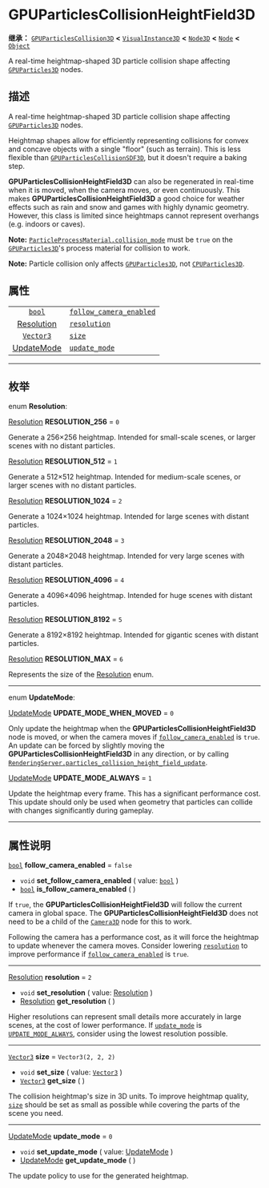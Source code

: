 <!-- ⚠ 请勿编辑本文件 ⚠ -->
<!-- 本文档使用脚本从 WeDot 引擎源码仓库生成。 -->
<!-- 生成脚本：https://github.com/WeDot-Engine/WeDot/tree/4.3/doc/tools/make_md.py； -->
<!-- 原文件：https://github.com/WeDot-Engine/WeDot/tree/4.3/doc/classes/GPUParticlesCollisionHeightField3D.xml。 -->

<div id="_class_gpuparticlescollisionheightfield3d"></div>

# GPUParticlesCollisionHeightField3D

**继承：** [`GPUParticlesCollision3D`](class_gpuparticlescollision3d.md) **<** [`VisualInstance3D`](class_visualinstance3d.md) **<** [`Node3D`](class_node3d.md) **<** [`Node`](class_node.md) **<** [`Object`](class_object.md)

A real-time heightmap-shaped 3D particle collision shape affecting [`GPUParticles3D`](class_gpuparticles3d.md) nodes.

## 描述

A real-time heightmap-shaped 3D particle collision shape affecting [`GPUParticles3D`](class_gpuparticles3d.md) nodes.

Heightmap shapes allow for efficiently representing collisions for convex and concave objects with a single "floor" (such as terrain). This is less flexible than [`GPUParticlesCollisionSDF3D`](class_gpuparticlescollisionsdf3d.md), but it doesn't require a baking step.

 **GPUParticlesCollisionHeightField3D** can also be regenerated in real-time when it is moved, when the camera moves, or even continuously. This makes **GPUParticlesCollisionHeightField3D** a good choice for weather effects such as rain and snow and games with highly dynamic geometry. However, this class is limited since heightmaps cannot represent overhangs (e.g. indoors or caves).

 **Note:** [`ParticleProcessMaterial.collision_mode`](#class_particleprocessmaterial_property_collision_mode) must be `true` on the [`GPUParticles3D`](class_gpuparticles3d.md)'s process material for collision to work.

 **Note:** Particle collision only affects [`GPUParticles3D`](class_gpuparticles3d.md), not [`CPUParticles3D`](class_cpuparticles3d.md).

## 属性

|||
|:-:|:--|
| [`bool`](class_bool.md)                                           | [`follow_camera_enabled`](#class_gpuparticlescollisionheightfield3d_property_follow_camera_enabled) | ``false``            |
| [Resolution](#enum_gpuparticlescollisionheightfield3d_resolution) | [`resolution`](#class_gpuparticlescollisionheightfield3d_property_resolution)                       | ``2``                |
| [`Vector3`](class_vector3.md)                                     | [`size`](#class_gpuparticlescollisionheightfield3d_property_size)                                   | ``Vector3(2, 2, 2)`` |
| [UpdateMode](#enum_gpuparticlescollisionheightfield3d_updatemode) | [`update_mode`](#class_gpuparticlescollisionheightfield3d_property_update_mode)                     | ``0``                |

<!-- rst-class:: classref-section-separator -->

---

## 枚举

<div id="_class_enum_gpuparticlescollisionheightfield3d_resolution"></div>

enum **Resolution**: <div id="enum_gpuparticlescollisionheightfield3d_resolution"></div>

<div id="_class_gpuparticlescollisionheightfield3d_constant_resolution_256"></div>

[Resolution](#enum_gpuparticlescollisionheightfield3d_resolution) **RESOLUTION_256** = ``0``

Generate a 256×256 heightmap. Intended for small-scale scenes, or larger scenes with no distant particles.

<div id="_class_gpuparticlescollisionheightfield3d_constant_resolution_512"></div>

[Resolution](#enum_gpuparticlescollisionheightfield3d_resolution) **RESOLUTION_512** = ``1``

Generate a 512×512 heightmap. Intended for medium-scale scenes, or larger scenes with no distant particles.

<div id="_class_gpuparticlescollisionheightfield3d_constant_resolution_1024"></div>

[Resolution](#enum_gpuparticlescollisionheightfield3d_resolution) **RESOLUTION_1024** = ``2``

Generate a 1024×1024 heightmap. Intended for large scenes with distant particles.

<div id="_class_gpuparticlescollisionheightfield3d_constant_resolution_2048"></div>

[Resolution](#enum_gpuparticlescollisionheightfield3d_resolution) **RESOLUTION_2048** = ``3``

Generate a 2048×2048 heightmap. Intended for very large scenes with distant particles.

<div id="_class_gpuparticlescollisionheightfield3d_constant_resolution_4096"></div>

[Resolution](#enum_gpuparticlescollisionheightfield3d_resolution) **RESOLUTION_4096** = ``4``

Generate a 4096×4096 heightmap. Intended for huge scenes with distant particles.

<div id="_class_gpuparticlescollisionheightfield3d_constant_resolution_8192"></div>

[Resolution](#enum_gpuparticlescollisionheightfield3d_resolution) **RESOLUTION_8192** = ``5``

Generate a 8192×8192 heightmap. Intended for gigantic scenes with distant particles.

<div id="_class_gpuparticlescollisionheightfield3d_constant_resolution_max"></div>

[Resolution](#enum_gpuparticlescollisionheightfield3d_resolution) **RESOLUTION_MAX** = ``6``

Represents the size of the [Resolution](#enum_gpuparticlescollisionheightfield3d_resolution) enum.

<!-- rst-class:: classref-item-separator -->

---

<div id="_class_enum_gpuparticlescollisionheightfield3d_updatemode"></div>

enum **UpdateMode**: <div id="enum_gpuparticlescollisionheightfield3d_updatemode"></div>

<div id="_class_gpuparticlescollisionheightfield3d_constant_update_mode_when_moved"></div>

[UpdateMode](#enum_gpuparticlescollisionheightfield3d_updatemode) **UPDATE_MODE_WHEN_MOVED** = ``0``

Only update the heightmap when the **GPUParticlesCollisionHeightField3D** node is moved, or when the camera moves if [`follow_camera_enabled`](#class_gpuparticlescollisionheightfield3d_property_follow_camera_enabled) is `true`. An update can be forced by slightly moving the **GPUParticlesCollisionHeightField3D** in any direction, or by calling [`RenderingServer.particles_collision_height_field_update`](#class_renderingserver_method_particles_collision_height_field_update).

<div id="_class_gpuparticlescollisionheightfield3d_constant_update_mode_always"></div>

[UpdateMode](#enum_gpuparticlescollisionheightfield3d_updatemode) **UPDATE_MODE_ALWAYS** = ``1``

Update the heightmap every frame. This has a significant performance cost. This update should only be used when geometry that particles can collide with changes significantly during gameplay.

<!-- rst-class:: classref-section-separator -->

---

## 属性说明

<div id="_class_gpuparticlescollisionheightfield3d_property_follow_camera_enabled"></div>

[`bool`](class_bool.md) **follow_camera_enabled** = ``false`` <div id="class_gpuparticlescollisionheightfield3d_property_follow_camera_enabled"></div>

- `void` **set_follow_camera_enabled** ( value: [`bool`](class_bool.md) )
- [`bool`](class_bool.md) **is_follow_camera_enabled** ( )

If `true`, the **GPUParticlesCollisionHeightField3D** will follow the current camera in global space. The **GPUParticlesCollisionHeightField3D** does not need to be a child of the [`Camera3D`](class_camera3d.md) node for this to work.

Following the camera has a performance cost, as it will force the heightmap to update whenever the camera moves. Consider lowering [`resolution`](#class_gpuparticlescollisionheightfield3d_property_resolution) to improve performance if [`follow_camera_enabled`](#class_gpuparticlescollisionheightfield3d_property_follow_camera_enabled) is `true`.

<!-- rst-class:: classref-item-separator -->

---

<div id="_class_gpuparticlescollisionheightfield3d_property_resolution"></div>

[Resolution](#enum_gpuparticlescollisionheightfield3d_resolution) **resolution** = ``2`` <div id="class_gpuparticlescollisionheightfield3d_property_resolution"></div>

- `void` **set_resolution** ( value: [Resolution](#enum_gpuparticlescollisionheightfield3d_resolution) )
- [Resolution](#enum_gpuparticlescollisionheightfield3d_resolution) **get_resolution** ( )

Higher resolutions can represent small details more accurately in large scenes, at the cost of lower performance. If [`update_mode`](#class_gpuparticlescollisionheightfield3d_property_update_mode) is [`UPDATE_MODE_ALWAYS`](#class_gpuparticlescollisionheightfield3d_constant_update_mode_always), consider using the lowest resolution possible.

<!-- rst-class:: classref-item-separator -->

---

<div id="_class_gpuparticlescollisionheightfield3d_property_size"></div>

[`Vector3`](class_vector3.md) **size** = ``Vector3(2, 2, 2)`` <div id="class_gpuparticlescollisionheightfield3d_property_size"></div>

- `void` **set_size** ( value: [`Vector3`](class_vector3.md) )
- [`Vector3`](class_vector3.md) **get_size** ( )

The collision heightmap's size in 3D units. To improve heightmap quality, [`size`](#class_gpuparticlescollisionheightfield3d_property_size) should be set as small as possible while covering the parts of the scene you need.

<!-- rst-class:: classref-item-separator -->

---

<div id="_class_gpuparticlescollisionheightfield3d_property_update_mode"></div>

[UpdateMode](#enum_gpuparticlescollisionheightfield3d_updatemode) **update_mode** = ``0`` <div id="class_gpuparticlescollisionheightfield3d_property_update_mode"></div>

- `void` **set_update_mode** ( value: [UpdateMode](#enum_gpuparticlescollisionheightfield3d_updatemode) )
- [UpdateMode](#enum_gpuparticlescollisionheightfield3d_updatemode) **get_update_mode** ( )

The update policy to use for the generated heightmap.

[^virtual]: 本方法通常需要用户覆盖才能生效。
[^const]: 本方法无副作用，不会修改该实例的任何成员变量。
[^vararg]: 本方法除了能接受在此处描述的参数外，还能够继续接受任意数量的参数。
[^constructor]: 本方法用于构造某个类型。
[^static]: 调用本方法无需实例，可直接使用类名进行调用。
[^operator]: 本方法描述的是使用本类型作为左操作数的有效运算符。
[^bitfield]: 这个值是由下列位标志构成位掩码的整数。
[^void]: 无返回值。
